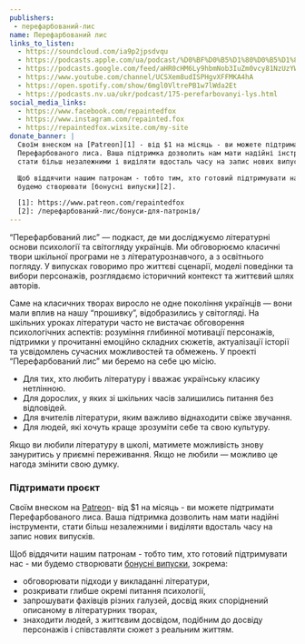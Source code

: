 ```yaml
---
publishers:
 - перефарбований-лис
name: Перефарбований лис
links_to_listen:
  - https://soundcloud.com/ia9p2jpsdvqu
  - https://podcasts.apple.com/ua/podcast/%D0%BF%D0%B5%D1%80%D0%B5%D1%84%D0%B0%D1%80%D0%B1%D0%BE%D0%B2%D0%B0%D0%BD%D0%B8%D0%B9-%D0%BB%D0%B8%D1%81/id1563575488
  - https://podcasts.google.com/feed/aHR0cHM6Ly9hbmNob3IuZm0vcy81NzUzYWEwMC9wb2RjYXN0L3Jzcw
  - https://www.youtube.com/channel/UCSXem8udISPHgvXFFMKA4hA
  - https://open.spotify.com/show/6mgl0VltrePB1w7lWda2Et
  - https://podcasts.nv.ua/ukr/podcast/175-perefarbovanyi-lys.html
social_media_links:
  - https://www.facebook.com/repaintedfox
  - https://www.instagram.com/repainted.fox
  - https://repaintedfox.wixsite.com/my-site
donate_banner: |
  Своїм внеском на [Patreon][1] - від $1 на місяць - ви можете підтримати
  Перефарбованого лиса. Ваша підтримка дозволить нам мати надійні інструменти,
  стати більш незалежними і виділяти вдосталь часу на запис нових випусків.

  Щоб віддячити нашим патронам - тобто тим, хто готовий підтримувати нас \- ми
  будемо створювати [бонусні випуски][2].

  [1]: https://www.patreon.com/repaintedfox
  [2]: /перефарбований-лис/бонуси-для-патронів/
---
```


“Перефарбований лис” —  подкаст, де ми досліджуємо літературні основи
психології та світогляду українців. Ми обговорюємо класичні твори шкільної
програми не з літературознавчого, а з освітнього погляду. У випусках говоримо
про життєві сценарії, моделі поведінки та вибори персонажів, розглядаємо
історичний контекст та життєвий шлях авторів.

Саме на класичних творах виросло не одне покоління українців — вони мали вплив
на нашу “прошивку”, відобразились у світогляді. На шкільних уроках літератури
часто не вистачає обговорення психологічних аспектів: розуміння глибинної
мотивації персонажів, підтримки у прочитанні емоційно складних сюжетів,
актуалізації історії та усвідомлень сучасних можливостей та обмежень. У
проекті “Перефарбований лис” ми беремо на себе цю місію.

- Для тих, хто любить літературу і вважає українську класику нетлінною.
- Для дорослих, у яких зі шкільних часів залишились питання без відповідей.
- Для вчителів літератури, яким важливо віднаходити свіже звучання.
- Для людей, які хочуть краще зрозуміти себе та свою культуру.

Якщо ви любили літературу в школі, матимете можливість знову зануритись у
приємні переживання. Якщо не любили — можливо це нагода змінити свою думку.

### Підтримати проєкт

Своїм внеском на [Patreon][1]\- від $1 на місяць - ви можете підтримати
Перефарбованого лиса. Ваша підтримка дозволить нам мати надійні інструменти,
стати більш незалежними і виділяти вдосталь часу на запис нових випусків.

Щоб віддячити нашим патронам \- тобто тим, хто готовий підтримувати нас \- ми
будемо створювати [бонусні випуски][2], зокрема:

- обговорювати підходи у викладанні літератури,
- розкривати глибше окремі питання психології,
- запрошувати фахівців різних галузей, досвід яких споріднений описаному в
літературних творах,
- знаходити людей, з життєвим досвідом, подібним до досвіду персонажів і
співставляти сюжет з реальним життям.

[1]: https://www.patreon.com/repaintedfox
[2]: /перефарбований-лис/бонуси-для-патронів/
